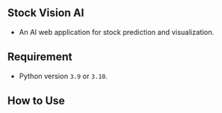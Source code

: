 ## Stock Vision AI
- An AI web application for stock prediction and visualization.
## Requirement
- Python version `3.9` or `3.10`.
## How to Use
